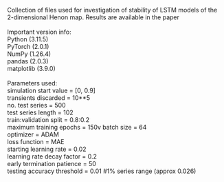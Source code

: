 Collection of files used for investigation of stability of LSTM models of the 2-dimensional Henon map.
Results are available in the paper 
<br>
<br>
Important version info: <br>
Python (3.11.5) <br>
PyTorch (2.0.1) <br>
NumPy (1.26.4) <br>
pandas (2.0.3) <br>
matplotlib (3.9.0) <br>
<br>
Parameters used:<br> 
simulation start value = [0, 0.9]<br>
transients discarded = 10**5<br>
no. test series = 500<br>
test series length = 102<br>
train:validation split = 0.8:0.2<br>
maximum training epochs = 150v
batch size = 64<br>
optimizer = ADAM<br>
loss function = MAE<br>
starting learning rate = 0.02<br>
learning rate decay factor = 0.2<br>
early termination patience = 50<br>
testing accuracy threshold = 0.01 #1% series range (approx 0.026)
